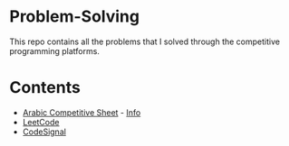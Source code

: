 # Problem-Solving
This repo contains all the problems that I solved through the competitive programming platforms.

# Contents
- [Arabic Competitive Sheet](https://docs.google.com/spreadsheets/d/1iJZWP2nS_OB3kCTjq8L6TrJJ4o-5lhxDOyTaocSYc-k/) - [Info](https://ask.fm/mostafasaad87/answers/141886069730)   
- [LeetCode](https://leetcode.com)  
- [CodeSignal](https://codesignal.com)